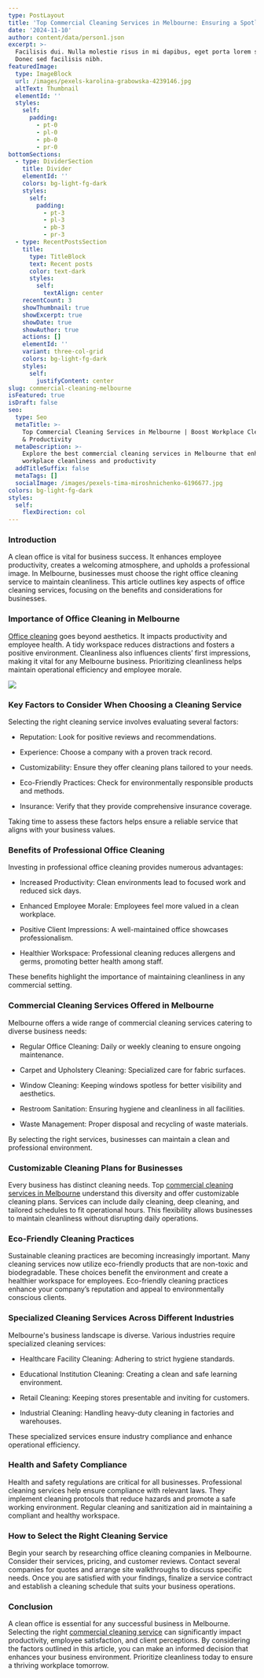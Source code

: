 ```yaml
---
type: PostLayout
title: 'Top Commercial Cleaning Services in Melbourne: Ensuring a Spotless Workplace'
date: '2024-11-10'
author: content/data/person1.json
excerpt: >-
  Facilisis dui. Nulla molestie risus in mi dapibus, eget porta lorem semper.
  Donec sed facilisis nibh.
featuredImage:
  type: ImageBlock
  url: /images/pexels-karolina-grabowska-4239146.jpg
  altText: Thumbnail
  elementId: ''
  styles:
    self:
      padding:
        - pt-0
        - pl-0
        - pb-0
        - pr-0
bottomSections:
  - type: DividerSection
    title: Divider
    elementId: ''
    colors: bg-light-fg-dark
    styles:
      self:
        padding:
          - pt-3
          - pl-3
          - pb-3
          - pr-3
  - type: RecentPostsSection
    title:
      type: TitleBlock
      text: Recent posts
      color: text-dark
      styles:
        self:
          textAlign: center
    recentCount: 3
    showThumbnail: true
    showExcerpt: true
    showDate: true
    showAuthor: true
    actions: []
    elementId: ''
    variant: three-col-grid
    colors: bg-light-fg-dark
    styles:
      self:
        justifyContent: center
slug: commercial-cleaning-melbourne
isFeatured: true
isDraft: false
seo:
  type: Seo
  metaTitle: >-
    Top Commercial Cleaning Services in Melbourne | Boost Workplace Cleanliness
    & Productivity
  metaDescription: >-
    Explore the best commercial cleaning services in Melbourne that enhance
    workplace cleanliness and productivity
  addTitleSuffix: false
  metaTags: []
  socialImage: /images/pexels-tima-miroshnichenko-6196677.jpg
colors: bg-light-fg-dark
styles:
  self:
    flexDirection: col
---
```

### Introduction

A clean office is vital for business success. It enhances employee productivity, creates a welcoming atmosphere, and upholds a professional image. In Melbourne, businesses must choose the right office cleaning service to maintain cleanliness. This article outlines key aspects of office cleaning services, focusing on the benefits and considerations for businesses.

### Importance of Office Cleaning in Melbourne

[Office cleaning](https://www.scsgroup.com.au/office-cleaning/) goes beyond aesthetics. It impacts productivity and employee health. A tidy workspace reduces distractions and fosters a positive environment. Cleanliness also influences clients’ first impressions, making it vital for any Melbourne business. Prioritizing cleanliness helps maintain operational efficiency and employee morale.

![](/images/pexels-tima-miroshnichenko-6196677.jpg)

### Key Factors to Consider When Choosing a Cleaning Service

Selecting the right cleaning service involves evaluating several factors:

*   Reputation: Look for positive reviews and recommendations.

*   Experience: Choose a company with a proven track record.

*   Customizability: Ensure they offer cleaning plans tailored to your needs.

*   Eco-Friendly Practices: Check for environmentally responsible products and methods.

*   Insurance: Verify that they provide comprehensive insurance coverage.

Taking time to assess these factors helps ensure a reliable service that aligns with your business values.

### Benefits of Professional Office Cleaning

Investing in professional office cleaning provides numerous advantages:

*   Increased Productivity: Clean environments lead to focused work and reduced sick days.

*   Enhanced Employee Morale: Employees feel more valued in a clean workplace.

*   Positive Client Impressions: A well-maintained office showcases professionalism.

*   Healthier Workspace: Professional cleaning reduces allergens and germs, promoting better health among staff.

These benefits highlight the importance of maintaining cleanliness in any commercial setting.

### Commercial Cleaning Services Offered in Melbourne

Melbourne offers a wide range of commercial cleaning services catering to diverse business needs:

*   Regular Office Cleaning: Daily or weekly cleaning to ensure ongoing maintenance.

*   Carpet and Upholstery Cleaning: Specialized care for fabric surfaces.

*   Window Cleaning: Keeping windows spotless for better visibility and aesthetics.

*   Restroom Sanitation: Ensuring hygiene and cleanliness in all facilities.

*   Waste Management: Proper disposal and recycling of waste materials.

By selecting the right services, businesses can maintain a clean and professional environment.

### Customizable Cleaning Plans for Businesses

Every business has distinct cleaning needs. Top [commercial cleaning services in Melbourne](https://www.scsgroup.com.au/commercial-cleaning-melbourne/) understand this diversity and offer customizable cleaning plans. Services can include daily cleaning, deep cleaning, and tailored schedules to fit operational hours. This flexibility allows businesses to maintain cleanliness without disrupting daily operations.

### Eco-Friendly Cleaning Practices

Sustainable cleaning practices are becoming increasingly important. Many cleaning services now utilize eco-friendly products that are non-toxic and biodegradable. These choices benefit the environment and create a healthier workspace for employees. Eco-friendly cleaning practices enhance your company’s reputation and appeal to environmentally conscious clients.

### Specialized Cleaning Services Across Different Industries

Melbourne's business landscape is diverse. Various industries require specialized cleaning services:

*   Healthcare Facility Cleaning: Adhering to strict hygiene standards.

*   Educational Institution Cleaning: Creating a clean and safe learning environment.

*   Retail Cleaning: Keeping stores presentable and inviting for customers.

*   Industrial Cleaning: Handling heavy-duty cleaning in factories and warehouses.

These specialized services ensure industry compliance and enhance operational efficiency.

### Health and Safety Compliance

Health and safety regulations are critical for all businesses. Professional cleaning services help ensure compliance with relevant laws. They implement cleaning protocols that reduce hazards and promote a safe working environment. Regular cleaning and sanitization aid in maintaining a compliant and healthy workspace.

### How to Select the Right Cleaning Service

Begin your search by researching office cleaning companies in Melbourne. Consider their services, pricing, and customer reviews. Contact several companies for quotes and arrange site walkthroughs to discuss specific needs. Once you are satisfied with your findings, finalize a service contract and establish a cleaning schedule that suits your business operations.

### Conclusion

A clean office is essential for any successful business in Melbourne. Selecting the right [commercial cleaning service](https://www.scsgroup.com.au/) can significantly impact productivity, employee satisfaction, and client perceptions. By considering the factors outlined in this article, you can make an informed decision that enhances your business environment. Prioritize cleanliness today to ensure a thriving workplace tomorrow.
